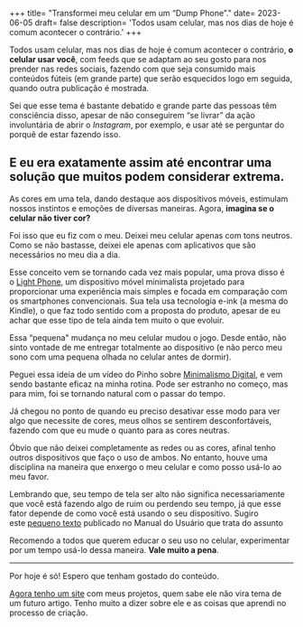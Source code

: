 +++
title= "Transformei meu celular em um “Dump Phone”."
date= 2023-06-05
draft= false
description= 'Todos usam celular, mas nos dias de hoje é comum acontecer o contrário.'
+++

Todos usam celular, mas nos dias de hoje é comum acontecer o contrário, **o celular usar você**, com feeds que se adaptam ao seu gosto para nos prender nas redes sociais, fazendo com que seja consumido mais conteúdos fúteis (em grande parte) que serão esquecidos logo em seguida, quando outra publicação é mostrada.

Sei que esse tema é bastante debatido e grande parte das pessoas têm consciência disso, apesar de não conseguirem “se livrar” da ação involuntária de abrir o *Instagram*, por exemplo, e usar até se perguntar do porquê de estar fazendo isso.

## E eu era exatamente assim até encontrar uma solução que muitos podem considerar extrema.

As cores em uma tela, dando destaque aos dispositivos móveis, estimulam nossos instintos e emoções de diversas maneiras. Agora, **imagina se o celular não tiver cor?**

Foi isso que eu fiz com o meu. Deixei meu celular apenas com tons neutros. Como se não bastasse, deixei ele apenas com aplicativos que são necessários no meu dia a dia.

Esse conceito vem se tornando cada vez mais popular, uma prova disso é o [Light Phone](https://www.thelightphone.com/), um dispositivo móvel minimalista projetado para proporcionar uma experiência mais simples e focada em comparação com os smartphones convencionais. Sua tela usa tecnologia e-ink (a mesma do Kindle), o que faz todo sentido com a proposta do produto, apesar de eu achar que esse tipo de tela ainda tem muito o que evoluir.

Essa “pequena" mudança no meu celular mudou o jogo. Desde então, não sinto vontade de me entregar totalmente ao dispositivo (e não perco meu sono com uma pequena olhada no celular antes de dormir).

Peguei essa ideia de um vídeo do Pinho sobre [Minimalismo Digital](https://youtu.be/oy9LneF7qFc), e vem sendo bastante eficaz na minha rotina. Pode ser estranho no começo, mas para mim, foi se tornando natural com o passar do tempo.

Já chegou no ponto de quando eu preciso desativar esse modo para ver algo que necessite de cores, meus olhos se sentirem desconfortáveis, fazendo com que eu mude o quanto para as cores neutras.

Óbvio que não deixei completamente as redes ou as cores, afinal tenho outros dispositivos que faço o uso de ambos. No entanto, houve uma disciplina na maneira que enxergo o meu celular e como posso usá-lo ao meu favor.

Lembrando que, seu tempo de tela ser alto não significa necessariamente que você está fazendo algo de ruim ou perdendo seu tempo, já que esse fator depende de como você está usando o seu dispositivo. Sugiro este [pequeno texto](https://manualdousuario.net/tempo-de-tela-importante/) publicado no Manual do Usuário que trata do assunto

Recomendo a todos que querem educar o seu uso no celular, experimentar por um tempo usá-lo dessa maneira. **Vale muito a pena**.

---

Por hoje é só! Espero que tenham gostado do conteúdo.

[Agora tenho um site](https://www.thenzolima.com.br/) com meus projetos, quem sabe ele não vira tema de um futuro artigo. Tenho muito a dizer sobre ele e as coisas que aprendi no processo de criação.
